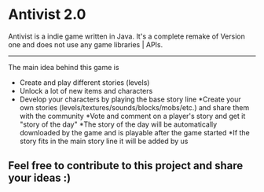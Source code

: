 # Antivist 2.0 #
Antivist is a indie game written in Java. It's a complete remake of Version one and does not use any game libraries | APIs.
*****
The main idea behind this game is
 * Create and play different stories (levels)
 * Unlock a lot of new items and characters
 * Develop your characters by playing the base story line
 *Create your own stories (levels/textures/sounds/blocks/mobs/etc.) and share them with the community
 *Vote and comment on a player's story and get it "story of the day"
 *The story of the day will be automatically downloaded by the game and is playable after the game started
 *If the story fits in the main story line it will be added by us
## Feel free to contribute to this project and share your ideas :) ##